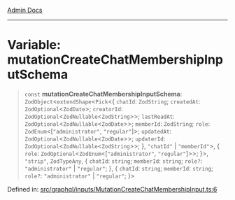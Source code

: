 [Admin Docs](/)

***

# Variable: mutationCreateChatMembershipInputSchema

> `const` **mutationCreateChatMembershipInputSchema**: `ZodObject`\<`extendShape`\<`Pick`\<\{ `chatId`: `ZodString`; `createdAt`: `ZodOptional`\<`ZodDate`\>; `creatorId`: `ZodOptional`\<`ZodNullable`\<`ZodString`\>\>; `lastReadAt`: `ZodOptional`\<`ZodNullable`\<`ZodDate`\>\>; `memberId`: `ZodString`; `role`: `ZodEnum`\<\[`"administrator"`, `"regular"`\]\>; `updatedAt`: `ZodOptional`\<`ZodNullable`\<`ZodDate`\>\>; `updaterId`: `ZodOptional`\<`ZodNullable`\<`ZodString`\>\>; \}, `"chatId"` \| `"memberId"`\>, \{ `role`: `ZodOptional`\<`ZodEnum`\<\[`"administrator"`, `"regular"`\]\>\>; \}\>, `"strip"`, `ZodTypeAny`, \{ `chatId`: `string`; `memberId`: `string`; `role?`: `"administrator"` \| `"regular"`; \}, \{ `chatId`: `string`; `memberId`: `string`; `role?`: `"administrator"` \| `"regular"`; \}\>

Defined in: [src/graphql/inputs/MutationCreateChatMembershipInput.ts:6](https://github.com/Sourya07/talawa-api/blob/cfbd515d04ffba748b09232a33807f1845dd1878/src/graphql/inputs/MutationCreateChatMembershipInput.ts#L6)
